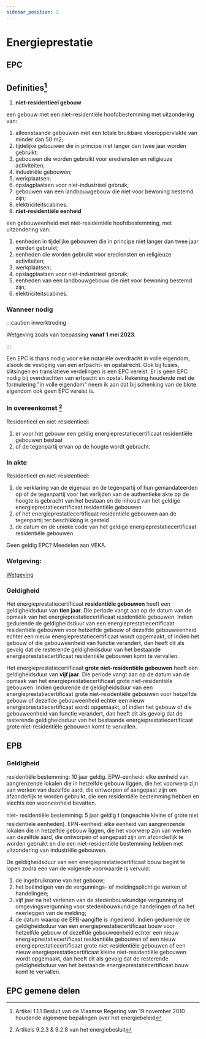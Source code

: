 ```yaml
---
sidebar_position: 2
---
```


# Energieprestatie

## EPC

## Definities[^1]
1. **niet-residentieel gebouw**
  
  een gebouw met een niet-residentiële hoofdbestemming met uitzondering van:
   1. alleenstaande gebouwen met een totale bruikbare vloeroppervlakte van minder dan 50 m2;
   2. tijdelijke gebouwen die in principe niet langer dan twee jaar worden gebruikt;
   3. gebouwen die worden gebruikt voor erediensten en religieuze activiteiten;
   4. industriële gebouwen;
   5. werkplaatsen;
   6. opslagplaatsen voor niet-industrieel gebruik;
   7. gebouwen van een landbouwgebouw die niet voor bewoning bestemd zijn;
   8. elektriciteitscabines.
2. **niet-residentiële eenheid**
  
  een gebouweenheid met niet-residentiële hoofdbestemming, met uitzondering van:
   1. eenheden in tijdelijke gebouwen die in principe niet langer dan twee jaar worden gebruikt;
   2. eenheden die worden gebruikt voor erediensten en religieuze activiteiten;
   3. werkplaatsen;
   4. opslagplaatsen voor niet-industrieel gebruik;
   5. eenheden van een landbouwgebouw die niet voor bewoning bestemd zijn;
   6. elektriciteitscabines.


### Wanneer nodig

:::caution inwerktreding

Wetgeving zoals van toepassing **vanaf 1 mei 2023**.

:::

Een EPC is thans nodig voor elke notariële overdracht in volle eigendom, alsook de vestiging van een erfpacht- en opstalrecht. Ook bij fusies, slitsingen en translatieve verdelingen is een EPC vereist.
Er is geen EPC nodig bij overdrachten van erfpacht en opstal. Rekening houdende met de formulering "in volle eigendom" neem ik aan dat bij schenking van de blote eigendom ook geen EPC vereist is. 

### In overeenkomst [^2]
Residentieel en niet-residentieel:
1. er voor het gebouw een geldig energieprestatiecertificaat residentiële gebouwen bestaat 
2. of de tegenpartij ervan op de hoogte wordt gebracht.


### In akte
Residentieel en niet-residentieel:
1. de verklaring van de eigenaar en de tegenpartij of hun gemandateerden op of de tegenpartij voor het verlijden van de authentieke akte op de hoogte is gebracht van het bestaan en de inhoud van het geldige energieprestatiecertificaat residentiële gebouwen 
2. of het energieprestatiecertificaat residentiële gebouwen aan de tegenpartij ter beschikking is gesteld
3. de datum en de unieke code van het geldige energieprestatiecertificaat residentiële gebouwen

Geen geldig EPC? Meedelen aan VEKA. 

### Wetgeving:
[Wetgeving](https://navigator.emis.vito.be/detail?woId=60148&woLang=nl)

### Geldigheid
Het energieprestatiecertificaat **residentiële gebouwen** heeft een geldigheidsduur van **tien jaar**. Die periode vangt aan op de datum van de opmaak van het energieprestatiecertificaat residentiële gebouwen. Indien gedurende de geldigheidsduur van een energieprestatiecertificaat residentiële gebouwen voor hetzelfde gebouw of dezelfde gebouweenheid echter een nieuw energieprestatiecertificaat wordt opgemaakt, of indien het gebouw of die gebouweenheid van functie verandert, dan heeft dit als gevolg dat de resterende geldigheidsduur van het bestaande energieprestatiecertificaat residentiële gebouwen komt te vervallen.

Het energieprestatiecertificaat **grote niet-residentiële gebouwen** heeft een geldigheidsduur van **vijf jaar**. Die periode vangt aan op de datum van de opmaak van het energieprestatiecertificaat grote niet-residentiële gebouwen. Indien gedurende de geldigheidsduur van een energieprestatiecertificaat grote niet-residentiële gebouwen voor hetzelfde gebouw of dezelfde gebouweenheid echter een nieuw energieprestatiecertificaat wordt opgemaakt, of indien het gebouw of die gebouweenheid van functie verandert, dan heeft dit als gevolg dat de resterende geldigheidsduur van het bestaande energieprestatiecertificaat grote niet-residentiële gebouwen komt te vervallen.


## EPB

### Geldigheid
residentiële bestemming: 10 jaar geldig. EPW-eenheid: elke eenheid van aangrenzende lokalen die in hetzelfde gebouw liggen, die het voorwerp zijn van werken van dezelfde aard, die ontworpen of aangepast zijn om afzonderlijk te worden gebruikt, die een residentiële bestemming hebben en slechts één wooneenheid bevatten.

niet- residentiële bestemming: 5 jaar geldig ❗ (ongeachte kleine of grote niet residentiele eenheden). EPN-eenheid: elke eenheid van aangrenzende lokalen die in hetzelfde gebouw liggen, die het voorwerp zijn van werken van dezelfde aard, die ontworpen of aangepast zijn om afzonderlijk te worden gebruikt en die een niet-residentiële bestemming hebben met uitzondering van industriële gebouwen.

De geldigheidsduur van een energieprestatiecertificaat bouw begint te lopen zodra een van de volgende voorwaarde is vervuld:
1. de ingebruikname van het gebouw;
2. het beëindigen van de vergunnings- of meldingsplichtige werken of handelingen;
3. vijf jaar na het verlenen van de stedenbouwkundige vergunning of omgevingsvergunning voor stedenbouwkundige handelingen of na het neerleggen van de melding;
4. de datum waarop de EPB-aangifte is ingediend.
Indien gedurende de geldigheidsduur van een energieprestatiecertificaat bouw voor hetzelfde gebouw of dezelfde gebouweenheid echter een nieuw energieprestatiecertificaat residentiële gebouwen of een nieuw energieprestatiecertificaat grote niet-residentiële gebouwen of een nieuw energieprestatiecertificaat kleine niet-residentiële gebouwen wordt opgemaakt, dan heeft dit als gevolg dat de resterende geldigheidsduur van het bestaande energieprestatiecertificaat bouw komt te vervallen.


## EPC gemene delen

[^1]: Artikel 1.1.1 Besluit van de Vlaamse Regering van 19 november 2010 houdende algemene bepalingen over het energiebeleid
[^2]: Artikels 9.2.3 & 9.2.8 van het energiebesluit